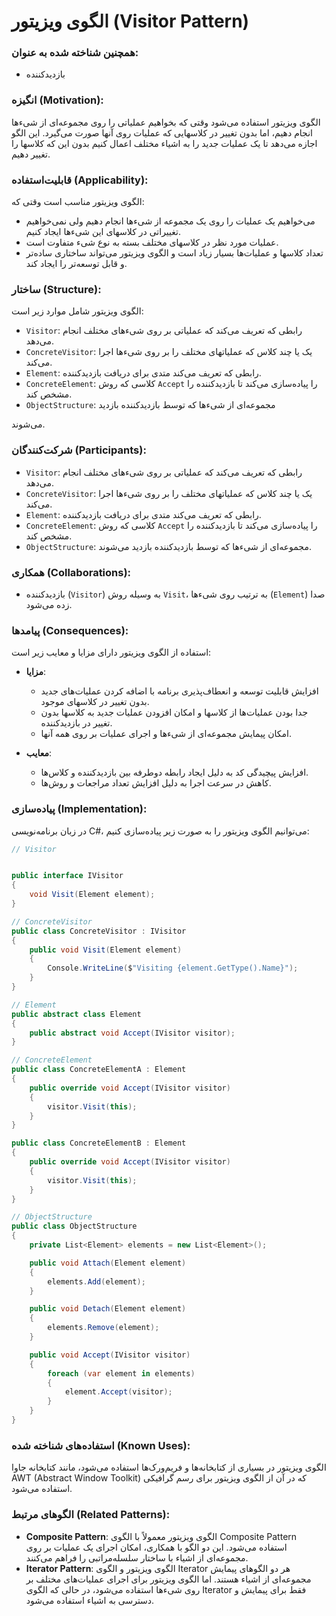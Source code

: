 # الگوی ویزیتور (Visitor Pattern)

### همچنین شناخته شده به عنوان:
- بازدیدکننده

### انگیزه (Motivation):
الگوی ویزیتور استفاده می‌شود وقتی که بخواهیم عملیاتی را روی مجموعه‌ای از شیءها انجام دهیم، اما بدون تغییر در کلاسهایی که عملیات روی آنها صورت می‌گیرد. این الگو اجازه می‌دهد تا یک عملیات جدید را به اشیاء مختلف اعمال کنیم بدون این که کلاسها را تغییر دهیم.

### قابلیت‌استفاده (Applicability):
الگوی ویزیتور مناسب است وقتی که:
- می‌خواهیم یک عملیات را روی یک مجموعه از شیءها انجام دهیم ولی نمی‌خواهیم تغییراتی در کلاسهای این شیءها ایجاد کنیم.
- عملیات مورد نظر در کلاسهای مختلف بسته به نوع شیء متفاوت است.
- تعداد کلاسها و عملیات‌ها بسیار زیاد است و الگوی ویزیتور می‌تواند ساختاری ساده‌تر و قابل توسعه‌تر را ایجاد کند.

### ساختار (Structure):
الگوی ویزیتور شامل موارد زیر است:
- `Visitor`: رابطی که تعریف می‌کند که عملیاتی بر روی شیءهای مختلف انجام می‌دهد.
- `ConcreteVisitor`: یک یا چند کلاس که عملیاتهای مختلف را بر روی شیءها اجرا می‌کند.
- `Element`: رابطی که تعریف می‌کند متدی برای دریافت بازدیدکننده.
- `ConcreteElement`: کلاسی که روش `Accept` را پیاده‌سازی می‌کند تا بازدیدکننده را مشخص کند.
- `ObjectStructure`: مجموعه‌ای از شیءها که توسط بازدیدکننده بازدید

می‌شوند.

### شرکت‌کنندگان (Participants):
- `Visitor`: رابطی که تعریف می‌کند که عملیاتی بر روی شیءهای مختلف انجام می‌دهد.
- `ConcreteVisitor`: یک یا چند کلاس که عملیاتهای مختلف را بر روی شیءها اجرا می‌کند.
- `Element`: رابطی که تعریف می‌کند متدی برای دریافت بازدیدکننده.
- `ConcreteElement`: کلاسی که روش `Accept` را پیاده‌سازی می‌کند تا بازدیدکننده را مشخص کند.
- `ObjectStructure`: مجموعه‌ای از شیءها که توسط بازدیدکننده بازدید می‌شوند.

### همکاری (Collaborations):
- بازدیدکننده (`Visitor`) به وسیله روش `Visit`، به ترتیب روی شیءها (`Element`) صدا زده می‌شود.

### پیامدها (Consequences):
استفاده از الگوی ویزیتور دارای مزایا و معایب زیر است:
- **مزایا**:
    - افزایش قابلیت توسعه و انعطاف‌پذیری برنامه با اضافه کردن عملیات‌های جدید بدون تغییر در کلاسهای موجود.
    - جدا بودن عملیات‌ها از کلاسها و امکان افزودن عملیات جدید به کلاسها بدون تغییر در بازدیدکننده.
    - امکان پیمایش مجموعه‌ای از شیءها و اجرای عملیات بر روی همه آنها.

- **معایب**:
    - افزایش پیچیدگی کد به دلیل ایجاد رابطه دوطرفه بین بازدیدکننده و کلاس‌ها.
    - کاهش در سرعت اجرا به دلیل افزایش تعداد مراجعات و روش‌ها.

### پیاده‌سازی (Implementation):
در زبان برنامه‌نویسی C#، می‌توانیم الگوی ویزیتور را به صورت زیر پیاده‌سازی کنیم:

```csharp
// Visitor


public interface IVisitor
{
    void Visit(Element element);
}

// ConcreteVisitor
public class ConcreteVisitor : IVisitor
{
    public void Visit(Element element)
    {
        Console.WriteLine($"Visiting {element.GetType().Name}");
    }
}

// Element
public abstract class Element
{
    public abstract void Accept(IVisitor visitor);
}

// ConcreteElement
public class ConcreteElementA : Element
{
    public override void Accept(IVisitor visitor)
    {
        visitor.Visit(this);
    }
}

public class ConcreteElementB : Element
{
    public override void Accept(IVisitor visitor)
    {
        visitor.Visit(this);
    }
}

// ObjectStructure
public class ObjectStructure
{
    private List<Element> elements = new List<Element>();

    public void Attach(Element element)
    {
        elements.Add(element);
    }

    public void Detach(Element element)
    {
        elements.Remove(element);
    }

    public void Accept(IVisitor visitor)
    {
        foreach (var element in elements)
        {
            element.Accept(visitor);
        }
    }
}
```

### استفاده‌های شناخته شده (Known Uses):
الگوی ویزیتور در بسیاری از کتابخانه‌ها و فریم‌ورک‌ها استفاده می‌شود، مانند کتابخانه جاوا AWT (Abstract Window Toolkit) که در آن از الگوی ویزیتور برای رسم گرافیکی استفاده می‌شود.

### الگوهای مرتبط (Related Patterns):
- **Composite Pattern**: الگوی ویزیتور معمولاً با الگوی Composite Pattern استفاده می‌شود. این دو الگو با همکاری، امکان اجرای یک عملیات بر روی مجموعه‌ای از اشیاء با ساختار سلسله‌مراتبی را فراهم می‌کنند.
- **Iterator Pattern**: الگوی ویزیتور و الگوی Iterator هر دو الگوهای پیمایش مجموعه‌ای از اشیاء هستند. اما الگوی ویزیتور برای اجرای عملیات‌های مختلف بر روی شیءها استفاده می‌شود، در حالی که الگوی Iterator فقط برای پیمایش و دسترسی به اشیاء استفاده می‌شود.